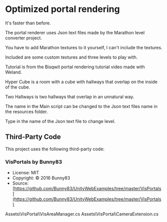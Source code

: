 # Optimized portal rendering

It's faster than before.

The portal renderer uses Json text files made by the Marathon level converter project.

You have to add Marathon textures to it yourself, I can't include the textures.

Included are some custom textures and three levels to play with.

Tutorial is from the Bisqwit portal rendering tutorial video made with Weland.

Hyper Cube is a room with a cube with hallways that overlap on the inside of the cube.

Two Hallways is two hallways that overlap in an unnatural way.

The name in the Main script can be changed to the Json text files name in the resources folder.

Type in the name of the Json text file to change level.

## Third-Party Code

This project uses the following third-party code:

### VisPortals by Bunny83

- License: MIT
- Copyright: © 2016 Bunny83
- Source: [https://github.com/Bunny83/UnityWebExamples/tree/master/VisPortals](https://github.com/Bunny83/UnityWebExamples/tree/master/VisPortals)

Assets\VisPortal\VisAreaManager.cs
Assets\VisPortal\CameraExtension.cs

